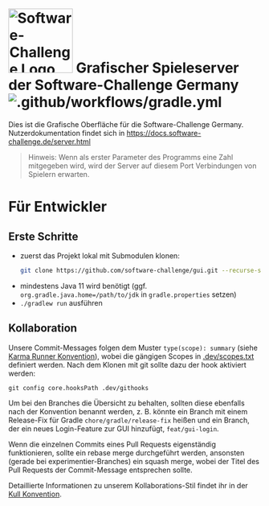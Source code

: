 # <a target="_blank" rel="noopener noreferrer" href="https://www.software-challenge.de"><img width="128" src="https://software-challenge.de/site/themes/freebird/img/logo.png" alt="Software-Challenge Logo"></a> Grafischer Spieleserver der Software-Challenge Germany ![.github/workflows/gradle.yml](https://github.com/software-challenge/gui/workflows/.github/workflows/gradle.yml/badge.svg)

Dies ist die Grafische Oberfläche für die Software-Challenge Germany.
Nutzerdokumentation findet sich in https://docs.software-challenge.de/server.html

> Hinweis: Wenn als erster Parameter des Programms eine Zahl mitgegeben wird,
wird der Server auf diesem Port Verbindungen von Spielern erwarten.

# Für Entwickler

## Erste Schritte

- zuerst das Projekt lokal mit Submodulen klonen:
  ```sh
  git clone https://github.com/software-challenge/gui.git --recurse-submodules --shallow-submodules
  ```
- mindestens Java 11 wird benötigt (ggf. `org.gradle.java.home=/path/to/jdk` in `gradle.properties` setzen)
- `./gradlew run` ausführen

## Kollaboration

Unsere Commit-Messages folgen dem Muster `type(scope): summary`
(siehe [Karma Runner Konvention](http://karma-runner.github.io/6.2/dev/git-commit-msg.html)),
wobei die gängigen Scopes in [.dev/scopes.txt](.dev/scopes.txt) definiert werden.
Nach dem Klonen mit git sollte dazu der hook aktiviert werden:

    git config core.hooksPath .dev/githooks

Um bei den Branches die Übersicht zu behalten,
sollten diese ebenfalls nach der Konvention benannt werden,
z. B. könnte ein Branch mit einem Release-Fix für Gradle `chore/gradle/release-fix` heißen
und ein Branch, der ein neues Login-Feature zur GUI hinzufügt, `feat/gui-login`.

Wenn die einzelnen Commits eines Pull Requests eigenständig funktionieren,
sollte ein rebase merge durchgeführt werden,
ansonsten (gerade bei experimentier-Branches) ein squash merge,
wobei der Titel des Pull Requests der Commit-Message entsprechen sollte.

Detaillierte Informationen zu unserem Kollaborations-Stil
findet ihr in der [Kull Konvention](https://kull.jfischer.org).
